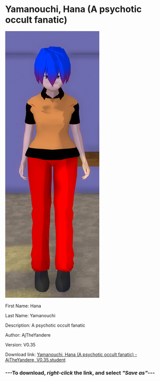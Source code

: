 # Yamanouchi, Hana (A psychotic occult fanatic)

<img src = "https://raw.githubusercontent.com/Arbiter1223/Daigaku-Gurashi-Custom-Students/master/Students/Files/Yamanouchi%2C%20Hana%20(A%20psychotic%20occult%20fanatic).png">

First Name: Hana

Last Name: Yamanouchi

Description: A psychotic occult fanatic

Author: AjTheYandere

Version: V0.35

Download link: <a href="https://raw.githubusercontent.com/Arbiter1223/Daigaku-Gurashi-Custom-Students/master/Students/Files/Yamanouchi%2C%20Hana%20(A%20psychotic%20occult%20fanatic)%20-%20AjTheYandere%2C%20V0.35.student">Yamanouchi, Hana (A psychotic occult fanatic) - AjTheYandere, V0.35.student</a>

### ---**To download, _right-click_ the link, and select _"Save as"_**---
